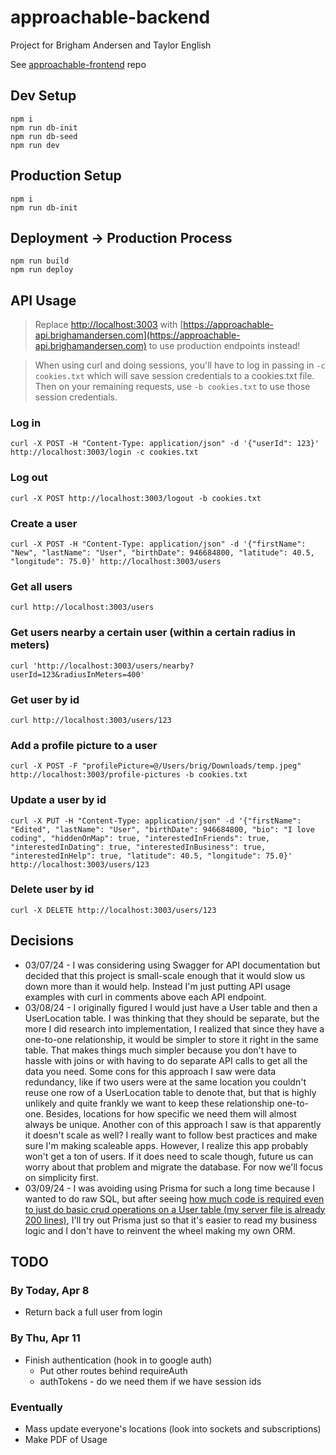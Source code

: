 # approachable-backend

Project for Brigham Andersen and Taylor English

See [approachable-frontend](https://github.com/janksmap/approachable-frontend) repo

## Dev Setup

```
npm i
npm run db-init
npm run db-seed
npm run dev
```

## Production Setup

```
npm i
npm run db-init
```

## Deployment -> Production Process

```
npm run build
npm run deploy
```

## API Usage

> Replace [http://localhost:3003](http://localhost:3003) with [https://approachable-api.brighamandersen.com](https://approachable-api.brighamandersen.com) to use production endpoints instead!

> When using curl and doing sessions, you'll have to log in passing in `-c cookies.txt` which will save session credentials to a cookies.txt file. Then on your remaining requests, use `-b cookies.txt` to use those session credentials.

### Log in

```
curl -X POST -H "Content-Type: application/json" -d '{"userId": 123}' http://localhost:3003/login -c cookies.txt
```

### Log out

```
curl -X POST http://localhost:3003/logout -b cookies.txt
```

### Create a user

```
curl -X POST -H "Content-Type: application/json" -d '{"firstName": "New", "lastName": "User", "birthDate": 946684800, "latitude": 40.5, "longitude": 75.0}' http://localhost:3003/users
```

### Get all users

```
curl http://localhost:3003/users
```

### Get users nearby a certain user (within a certain radius in meters)

```
curl 'http://localhost:3003/users/nearby?userId=123&radiusInMeters=400'
```

### Get user by id

```
curl http://localhost:3003/users/123
```

### Add a profile picture to a user

```
curl -X POST -F "profilePicture=@/Users/brig/Downloads/temp.jpeg" http://localhost:3003/profile-pictures -b cookies.txt
```

### Update a user by id

```
curl -X PUT -H "Content-Type: application/json" -d '{"firstName": "Edited", "lastName": "User", "birthDate": 946684800, "bio": "I love coding", "hiddenOnMap": true, "interestedInFriends": true, "interestedInDating": true, "interestedInBusiness": true, "interestedInHelp": true, "latitude": 40.5, "longitude": 75.0}' http://localhost:3003/users/123
```

### Delete user by id

```
curl -X DELETE http://localhost:3003/users/123
```

## Decisions

- 03/07/24 - I was considering using Swagger for API documentation but decided that this project is small-scale enough that it would slow us down more than it would help. Instead I'm just putting API usage examples with curl in comments above each API endpoint.
- 03/08/24 - I originally figured I would just have a User table and then a UserLocation table. I was thinking that they should be separate, but the more I did research into implementation, I realized that since they have a one-to-one relationship, it would be simpler to store it right in the same table. That makes things much simpler because you don't have to hassle with joins or with having to do separate API calls to get all the data you need. Some cons for this approach I saw were data redundancy, like if two users were at the same location you couldn't reuse one row of a UserLocation table to denote that, but that is highly unlikely and quite frankly we want to keep these relationship one-to-one. Besides, locations for how specific we need them will almost always be unique. Another con of this approach I saw is that apparently it doesn't scale as well? I really want to follow best practices and make sure I'm making scaleable apps. However, I realize this app probably won't get a ton of users. If it does need to scale though, future us can worry about that problem and migrate the database. For now we'll focus on simplicity first.
- 03/09/24 - I was avoiding using Prisma for such a long time because I wanted to do raw SQL, but after seeing [how much code is required even to just do basic crud operations on a User table (my server file is already 200 lines)](https://github.com/brighambandersen/approachable-backend/blob/12d5e945ab1b015efc96b47ed86a3adf98452704/src/server.ts#L126), I'll try out Prisma just so that it's easier to read my business logic and I don't have to reinvent the wheel making my own ORM.

## TODO

### By Today, Apr 8

- Return back a full user from login

### By Thu, Apr 11

- Finish authentication (hook in to google auth)
  - Put other routes behind requireAuth
  - authTokens - do we need them if we have session ids

### Eventually

- Mass update everyone's locations (look into sockets and subscriptions)
- Make PDF of Usage
